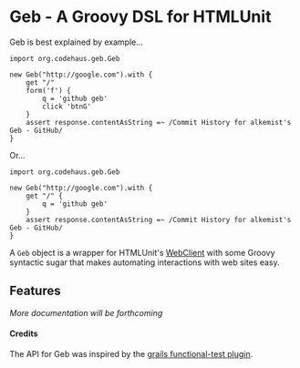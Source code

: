 # Geb - A Groovy DSL for HTMLUnit

Geb is best explained by example…

	import org.codehaus.geb.Geb
	
	new Geb("http://google.com").with {
		get "/"
		form('f') {
			q = 'github geb'
			click 'btnG'
		}
		assert response.contentAsString =~ /Commit History for alkemist's Geb - GitHub/
	}
	
Or…

	import org.codehaus.geb.Geb
	
	new Geb("http://google.com").with {
		get "/" {
			q = 'github geb'
		}
		assert response.contentAsString =~ /Commit History for alkemist's Geb - GitHub/
	}


A `Geb` object is a wrapper for HTMLUnit's [WebClient](http://htmlunit.sourceforge.net/apidocs/com/gargoylesoftware/htmlunit/WebClient.html "WebClient (HtmlUnit 2.6 API)") with some Groovy syntactic sugar that makes automating interactions with web sites easy.

## Features

_More documentation will be forthcoming_

#### Credits

The API for Geb was inspired by the [grails functional-test plugin](http://grails.org/plugin/functional-test "Grails Plugin - Grails Functional Testing").
